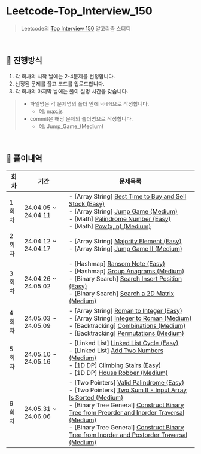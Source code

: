 # Leetcode-Top_Interview_150

> Leetcode의 [Top Interview 150](https://leetcode.com/studyplan/top-interview-150/) 알고리즘 스터디

<br />

## 📌 진행방식

1. 각 회차의 시작 날에는 2-4문제를 선정합니다.
2. 선정된 문제를 풀고 코드를 업로드합니다.
3. 각 회차의 마지막 날에는 풀이 설명 시간을 갖습니다.

> - 파일명은 각 문제명의 폴더 안에 `닉네임`으로 작성합니다.
>   - 예: max.js
> - commit은 해당 문제의 폴더명으로 작성합니다.
>   - 예: Jump_Game_(Medium)

<br />

## 📌 풀이내역

| 회차  | 기간                | 문제목록                                               |
| ----- | ------------------- | ------------------------------------------------------ |
| 1회차 | 24.04.05 ~ 24.04.11 | - [Array String] [Best Time to Buy and Sell Stock (Easy)](https://leetcode.com/problems/best-time-to-buy-and-sell-stock)<br />- [Array String] [Jump Game (Medium)](https://leetcode.com/problems/jump-game/)<br />- [Math] [Palindrome Number (Easy)](https://leetcode.com/problems/palindrome-number/)<br />- [Math] [Pow(x, n) (Medium)](https://leetcode.com/problems/powx-n/) |
| 2회차 | 24.04.12 ~ 24.04.17 | - [Array String] [Majority Element (Easy)](https://leetcode.com/problems/majority-element/)<br />- [Array String] [Jump Game II (Medium)](https://leetcode.com/problems/jump-game-ii/)<br /> |
| 3회차 | 24.04.26 ~ 24.05.02 | - [Hashmap] [Ransom Note (Easy)](https://leetcode.com/problems/ransom-note/)<br />- [Hashmap] [Group Anagrams (Medium)](https://leetcode.com/problems/group-anagrams/)<br />- [Binary Search] [Search Insert Position (Easy)](https://leetcode.com/problems/search-insert-position/)<br />- [Binary Search] [Search a 2D Matrix (Medium)](https://leetcode.com/problems/search-a-2d-matrix/)<br /> |
| 4회차 | 24.05.03 ~ 24.05.09 | - [Array String] [Roman to Integer (Easy)](https://leetcode.com/problems/roman-to-integer/)<br />- [Array String] [Integer to Roman (Medium)](https://leetcode.com/problems/integer-to-roman/)<br />- [Backtracking] [Combinations (Medium)](https://leetcode.com/problems/combinations/)<br />- [Backtracking] [Permutations (Medium)](https://leetcode.com/problems/permutations/)<br /> |
| 5회차 | 24.05.10 ~ 24.05.16 | - [Linked List] [Linked List Cycle (Easy)](https://leetcode.com/problems/linked-list-cycle/)<br />- [Linked List] [Add Two Numbers (Medium)](https://leetcode.com/problems/add-two-numbers/)<br />- [1D DP] [Climbing Stairs (Easy)](https://leetcode.com/problems/climbing-stairs/)<br />- [1D DP] [House Robber (Medium)](https://leetcode.com/problems/house-robber/)<br /> |
| 6회차 | 24.05.31 ~ 24.06.06 | - [Two Pointers] [Valid Palindrome (Easy)](https://leetcode.com/problems/valid-palindrome/)<br />- [Two Pointers] [Two Sum II - Input Array Is Sorted (Medium)](https://leetcode.com/problems/two-sum-ii-input-array-is-sorted/)<br />- [Binary Tree General] [Construct Binary Tree from Preorder and Inorder Traversal (Medium)](https://leetcode.com/problems/construct-binary-tree-from-preorder-and-inorder-traversal/)<br />- [Binary Tree General] [Construct Binary Tree from Inorder and Postorder Traversal (Medium)](https://leetcode.com/problems/construct-binary-tree-from-inorder-and-postorder-traversal/)<br /> |

